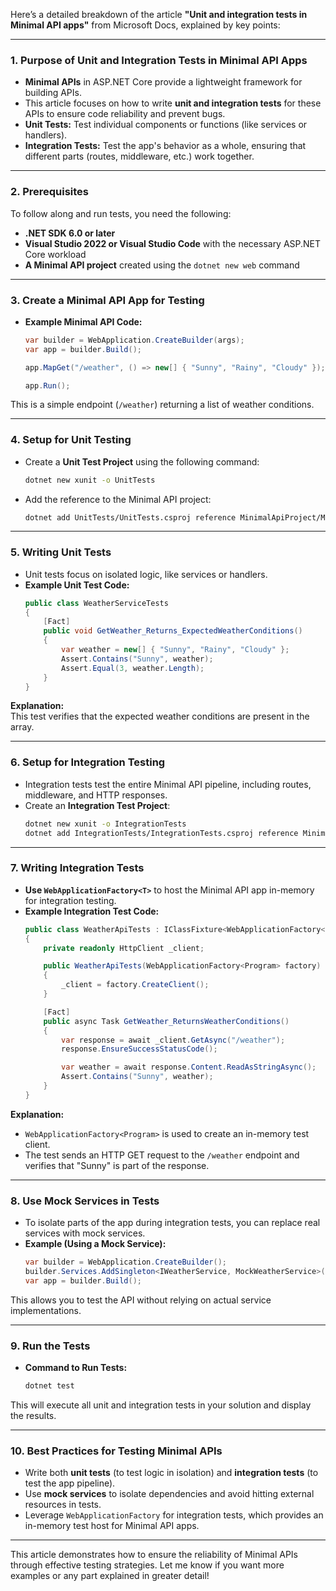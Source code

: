 Here’s a detailed breakdown of the article **"Unit and integration tests in Minimal API apps"** from Microsoft Docs, explained by key points:

---

### 1. **Purpose of Unit and Integration Tests in Minimal API Apps**  
   - **Minimal APIs** in ASP.NET Core provide a lightweight framework for building APIs.  
   - This article focuses on how to write **unit and integration tests** for these APIs to ensure code reliability and prevent bugs.  
   - **Unit Tests:** Test individual components or functions (like services or handlers).  
   - **Integration Tests:** Test the app's behavior as a whole, ensuring that different parts (routes, middleware, etc.) work together.  

---

### 2. **Prerequisites**  
To follow along and run tests, you need the following:  
   - **.NET SDK 6.0 or later**  
   - **Visual Studio 2022 or Visual Studio Code** with the necessary ASP.NET Core workload  
   - **A Minimal API project** created using the `dotnet new web` command  

---

### 3. **Create a Minimal API App for Testing**  
   - **Example Minimal API Code:**  
     ```csharp
     var builder = WebApplication.CreateBuilder(args);
     var app = builder.Build();

     app.MapGet("/weather", () => new[] { "Sunny", "Rainy", "Cloudy" });

     app.Run();
     ```  
   This is a simple endpoint (`/weather`) returning a list of weather conditions.

---

### 4. **Setup for Unit Testing**  
   - Create a **Unit Test Project** using the following command:  
     ```bash
     dotnet new xunit -o UnitTests
     ```  
   - Add the reference to the Minimal API project:  
     ```bash
     dotnet add UnitTests/UnitTests.csproj reference MinimalApiProject/MinimalApiProject.csproj
     ```  

---

### 5. **Writing Unit Tests**  
   - Unit tests focus on isolated logic, like services or handlers.  
   - **Example Unit Test Code:**  
     ```csharp
     public class WeatherServiceTests
     {
         [Fact]
         public void GetWeather_Returns_ExpectedWeatherConditions()
         {
             var weather = new[] { "Sunny", "Rainy", "Cloudy" };
             Assert.Contains("Sunny", weather);
             Assert.Equal(3, weather.Length);
         }
     }
     ```  
   **Explanation:**  
   This test verifies that the expected weather conditions are present in the array.

---

### 6. **Setup for Integration Testing**  
   - Integration tests test the entire Minimal API pipeline, including routes, middleware, and HTTP responses.  
   - Create an **Integration Test Project**:  
     ```bash
     dotnet new xunit -o IntegrationTests
     dotnet add IntegrationTests/IntegrationTests.csproj reference MinimalApiProject/MinimalApiProject.csproj
     ```  

---

### 7. **Writing Integration Tests**  
   - **Use `WebApplicationFactory<T>`** to host the Minimal API app in-memory for integration testing.  
   - **Example Integration Test Code:**  
     ```csharp
     public class WeatherApiTests : IClassFixture<WebApplicationFactory<Program>>
     {
         private readonly HttpClient _client;

         public WeatherApiTests(WebApplicationFactory<Program> factory)
         {
             _client = factory.CreateClient();
         }

         [Fact]
         public async Task GetWeather_ReturnsWeatherConditions()
         {
             var response = await _client.GetAsync("/weather");
             response.EnsureSuccessStatusCode();

             var weather = await response.Content.ReadAsStringAsync();
             Assert.Contains("Sunny", weather);
         }
     }
     ```  

   **Explanation:**  
   - `WebApplicationFactory<Program>` is used to create an in-memory test client.  
   - The test sends an HTTP GET request to the `/weather` endpoint and verifies that "Sunny" is part of the response.  

---

### 8. **Use Mock Services in Tests**  
   - To isolate parts of the app during integration tests, you can replace real services with mock services.  
   - **Example (Using a Mock Service):**  
     ```csharp
     var builder = WebApplication.CreateBuilder();
     builder.Services.AddSingleton<IWeatherService, MockWeatherService>();
     var app = builder.Build();
     ```  
   This allows you to test the API without relying on actual service implementations.  

---

### 9. **Run the Tests**  
   - **Command to Run Tests:**  
     ```bash
     dotnet test
     ```  
   This will execute all unit and integration tests in your solution and display the results.

---

### 10. **Best Practices for Testing Minimal APIs**  
   - Write both **unit tests** (to test logic in isolation) and **integration tests** (to test the app pipeline).  
   - Use **mock services** to isolate dependencies and avoid hitting external resources in tests.  
   - Leverage `WebApplicationFactory` for integration tests, which provides an in-memory test host for Minimal API apps.

---

This article demonstrates how to ensure the reliability of Minimal APIs through effective testing strategies. Let me know if you want more examples or any part explained in greater detail!